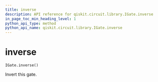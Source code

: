 ```yaml
---
title: inverse
description: API reference for qiskit.circuit.library.IGate.inverse
in_page_toc_min_heading_level: 1
python_api_type: method
python_api_name: qiskit.circuit.library.IGate.inverse
---
```


# inverse

<span id="qiskit.circuit.library.IGate.inverse" />

`IGate.inverse()`

Invert this gate.


